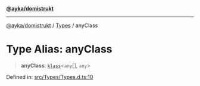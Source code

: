 [**@ayka/domistrukt**](../../../README.md)

***

[@ayka/domistrukt](../../../globals.md) / [Types](../README.md) / anyClass

# Type Alias: anyClass

> **anyClass**: [`klass`](klass.md)\<`any`[], `any`\>

Defined in: [src/Types/Types.d.ts:10](https://github.com/AndreyMork/domistrukt/blob/d336ce883f586949cec0ae80ccb1b178d7aa8196/src/Types/Types.d.ts#L10)
